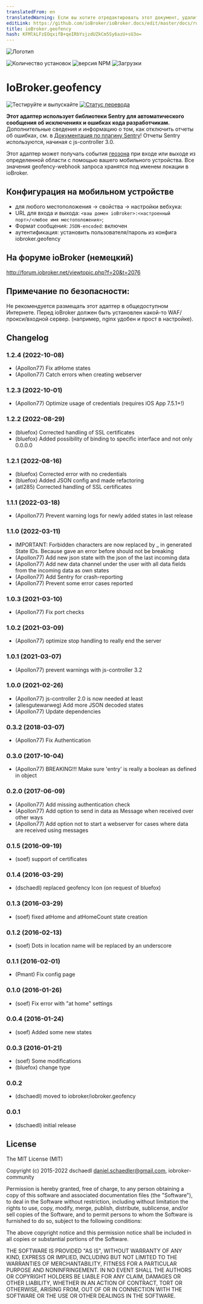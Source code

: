 ```yaml
---
translatedFrom: en
translatedWarning: Если вы хотите отредактировать этот документ, удалите поле «translationFrom», в противном случае этот документ будет снова автоматически переведен
editLink: https://github.com/ioBroker/ioBroker.docs/edit/master/docs/ru/adapterref/iobroker.geofency/README.md
title: ioBroker.geofency
hash: KFMlkLFzEOqxifB+qeIRbYsjzdUZkCm5Sy6azU+sU3o=
---
```

![Логотип](../../../en/adapterref/iobroker.geofency/admin/geofency.png)

![Количество установок](http://iobroker.live/badges/geofency-stable.svg)
![версия NPM](http://img.shields.io/npm/v/iobroker.geofency.svg)
![Загрузки](https://img.shields.io/npm/dm/iobroker.geofency.svg)

# IoBroker.geofency
![Тестируйте и выпускайте](https://github.com/ioBroker/ioBroker.geofency/workflows/Test%20and%20Release/badge.svg) [![Статус перевода](https://weblate.iobroker.net/widgets/adapters/-/geofency/svg-badge.svg)](https://weblate.iobroker.net/engage/adapters/?utm_source=widget)

**Этот адаптер использует библиотеки Sentry для автоматического сообщения об исключениях и ошибках кода разработчикам.** Дополнительные сведения и информацию о том, как отключить отчеты об ошибках, см. в [Документация по плагину Sentry](https://github.com/ioBroker/plugin-sentry#plugin-sentry)! Отчеты Sentry используются, начиная с js-controller 3.0.

Этот адаптер может получать события [геозона](http://www.geofency.com/) при входе или выходе из определенной области с помощью вашего мобильного устройства.
Все значения geofency-webhook запроса хранятся под именем локации в ioBroker.

## Конфигурация на мобильном устройстве
* для любого местоположения -> свойства -> настройки вебхука:
 * URL для входа и выхода: `<ваш домен ioBroker>:<настроенный порт>/<любое имя местоположения>`;
 * Формат сообщения: `JSON-encoded`: включен
 * аутентификация: установить пользователя/пароль из конфига iobroker.geofency

## На форуме ioBroker (немецкий)
http://forum.iobroker.net/viewtopic.php?f=20&t=2076

## Примечание по безопасности:
Не рекомендуется размещать этот адаптер в общедоступном Интернете.
Перед ioBroker должен быть установлен какой-то WAF/прокси/входной сервер. (например, nginx удобен и прост в настройке).

<!-- Заполнитель для следующей версии (в начале строки):

### **В РАБОТЕ** -->

## Changelog
### 1.2.4 (2022-10-08)
* (Apollon77) Fix atHome states
* (Apollon77) Catch errors when creating webserver

### 1.2.3 (2022-10-01)
* (Apollon77) Optimize usage of credentials (requires iOS App 7.5.1+!)

### 1.2.2 (2022-08-29)
* (bluefox) Corrected handling of SSL certificates
* (bluefox) Added possibility of binding to specific interface and not only 0.0.0.0

### 1.2.1 (2022-08-16)
* (bluefox) Corrected error with no credentials
* (bluefox) Added JSON config and made refactoring
* (atl285) Corrected handling of SSL certificates

### 1.1.1 (2022-03-18)
* (Apollon77) Prevent warning logs for newly added states in last release

### 1.1.0 (2022-03-11)
* IMPORTANT: Forbidden characters are now replaced by _ in generated State IDs. Because gave an error before should not be breaking 
* (Apollon77) Add new json state with the json of the last incoming data
* (Apollon77) Add new data channel under the user with all data fields from the incoming data as own states
* (Apollon77) Add Sentry for crash-reporting
* (Apollon77) Prevent some error cases reported

### 1.0.3 (2021-03-10)
* (Apollon77) Fix port checks

### 1.0.2 (2021-03-09)
* (Apollon77) optimize stop handling to really end the server

### 1.0.1 (2021-03-07)
* (Apollon77) prevent warnings with js-controller 3.2

### 1.0.0 (2021-02-26)
* (Apollon77) js-controller 2.0 is now needed at least
* (allesgutewarweg) Add more JSON decoded states
* (Apollon77) Update dependencies

### 0.3.2 (2018-03-07)
* (Apollon77) Fix Authentication

### 0.3.0 (2017-10-04)
* (Apollon77) BREAKING!!! Make sure 'entry' is really a boolean as defined in object

### 0.2.0 (2017-06-09)
* (Apollon77) Add missing authentication check
* (Apollon77) Add option to send in data as Message when received over other ways
* (Apollon77) Add option not to start a webserver for cases where data are received using messages

### 0.1.5 (2016-09-19)
* (soef) support of certificates

### 0.1.4 (2016-03-29)
* (dschaedl) replaced geofency Icon (on request of bluefox)

### 0.1.3 (2016-03-29)
* (soef) fixed atHome and atHomeCount state creation

### 0.1.2 (2016-02-13)
* (soef) Dots in location name will be replaced by an underscore

### 0.1.1 (2016-02-01)
* (Pmant) Fix config page

### 0.1.0 (2016-01-26)
* (soef) Fix error with "at home" settings

### 0.0.4 (2016-01-24)
* (soef) Added some new states

### 0.0.3 (2016-01-21)
* (soef) Some modifications
* (bluefox) change type

### 0.0.2
* (dschaedl) moved to iobroker/iobroker.geofency

### 0.0.1
* (dschaedl) initial release

## License

The MIT License (MIT)

Copyright (c) 2015-2022 dschaedl <daniel.schaedler@gmail.com>, iobroker-community

Permission is hereby granted, free of charge, to any person obtaining a copy
of this software and associated documentation files (the "Software"), to deal
in the Software without restriction, including without limitation the rights
to use, copy, modify, merge, publish, distribute, sublicense, and/or sell
copies of the Software, and to permit persons to whom the Software is
furnished to do so, subject to the following conditions:

The above copyright notice and this permission notice shall be included in all
copies or substantial portions of the Software.

THE SOFTWARE IS PROVIDED "AS IS", WITHOUT WARRANTY OF ANY KIND, EXPRESS OR
IMPLIED, INCLUDING BUT NOT LIMITED TO THE WARRANTIES OF MERCHANTABILITY,
FITNESS FOR A PARTICULAR PURPOSE AND NONINFRINGEMENT. IN NO EVENT SHALL THE
AUTHORS OR COPYRIGHT HOLDERS BE LIABLE FOR ANY CLAIM, DAMAGES OR OTHER
LIABILITY, WHETHER IN AN ACTION OF CONTRACT, TORT OR OTHERWISE, ARISING FROM,
OUT OF OR IN CONNECTION WITH THE SOFTWARE OR THE USE OR OTHER DEALINGS IN THE
SOFTWARE.